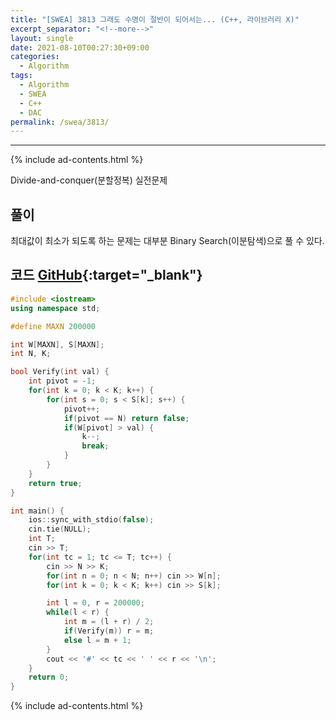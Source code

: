 ```yaml
---
title: "[SWEA] 3813 그래도 수명이 절반이 되어서는... (C++, 라이브러리 X)"
excerpt_separator: "<!--more-->"
layout: single
date: 2021-08-10T00:27:30+09:00
categories:
  - Algorithm
tags:
  - Algorithm
  - SWEA
  - C++
  - DAC
permalink: /swea/3813/
---
```

---
{% include ad-contents.html %}

Divide-and-conquer(분할정복) 실전문제


## 풀이

최대값이 최소가 되도록 하는 문제는 대부분 Binary Search(이분탐색)으로 풀 수 있다.

<!--more-->

## 코드 [GitHub](https://github.com/unionyy/samsung-algorithm-21/blob/main/divide-and-conquer/practice-problems/half-life/main.cpp){:target="_blank"}

```cpp
#include <iostream>
using namespace std;

#define MAXN 200000

int W[MAXN], S[MAXN];
int N, K;

bool Verify(int val) {
    int pivot = -1;
    for(int k = 0; k < K; k++) {
        for(int s = 0; s < S[k]; s++) {
            pivot++;
            if(pivot == N) return false;
            if(W[pivot] > val) {
                k--;
                break;
            }
        }
    }
    return true;
}

int main() {
    ios::sync_with_stdio(false);
    cin.tie(NULL);
    int T;
    cin >> T;
    for(int tc = 1; tc <= T; tc++) {
        cin >> N >> K;
        for(int n = 0; n < N; n++) cin >> W[n];
        for(int k = 0; k < K; k++) cin >> S[k];

        int l = 0, r = 200000;
        while(l < r) {
            int m = (l + r) / 2;
            if(Verify(m)) r = m;
            else l = m + 1;
        }
        cout << '#' << tc << ' ' << r << '\n';
    }
    return 0;
}
```

{% include ad-contents.html %}